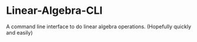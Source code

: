 # Linear-Algebra-CLI
A command line interface to do linear algebra operations. (Hopefully quickly and easily)

